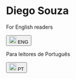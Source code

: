 # Diego Souza
<div>
    <p>For English readers</p>
    <a href="README_EN.md">
        <button class="button eng">
            <img src="https://icongr.am/simple/flag-us.svg?size=20&color=currentColor" alt="English Icon" style="width:20px;height:20px;"> ENG
        </button>
    </a>   
</div>
<p></p>
<div>
    <p>Para leitores de Português</p>
    <a href="README_PT.md">
        <button class="button pt">
            <img src="https://icongr.am/simple/flag-br.svg?size=20&color=currentColor" alt="Portuguese Icon" style="width:20px;height:20px;"> PT
        </button>
    </a>   
</div>